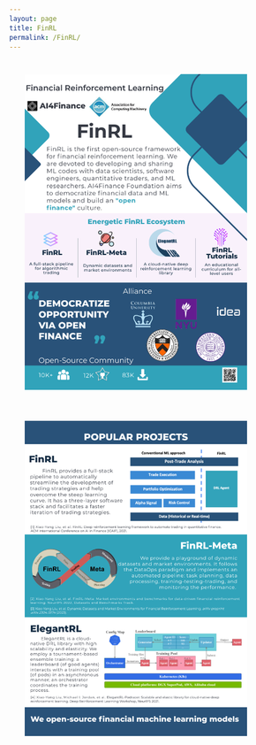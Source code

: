 ```yaml
---
layout: page
title: FinRL
permalink: /FinRL/
---
```


<div style="text-align: center; display: flex; width: 80%; justify-content: space-evenly; align-items: center; gap: 1em; padding: 2em">
  <img src="https://github.com/FinRL-Contest/ACM_ICAIF_2023/blob/main/web/app/assets/finrl_flyer/finrl_flyer_1.png?raw=true" alt="FinRL Flyer 1">
</div>

<div style="text-align: center; display: flex; width: 80%; justify-content: space-evenly; align-items: center; gap: 1em; padding: 2em">
  <img src="https://github.com/FinRL-Contest/ACM_ICAIF_2023/blob/main/web/app/assets/finrl_flyer/finrl_flyer_2.png?raw=true" alt="FinRL Flyer 1">
</div>
